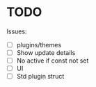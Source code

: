 # TODO

Issues:

- [ ] plugins/themes
- [ ] Show update details
- [ ] No active if const not set
- [ ] UI
- [ ] Std plugin struct
